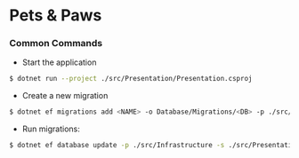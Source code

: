 # Pets & Paws

### Common Commands
- Start the application

```bash
$ dotnet run --project ./src/Presentation/Presentation.csproj 
```


- Create a new migration

```bash
$ dotnet ef migrations add <NAME> -o Database/Migrations/<DB> -p ./src/Infrastructure -s ./src/Presentation -c <CONTEXT>
```


- Run migrations:

```bash
$ dotnet ef database update -p ./src/Infrastructure -s ./src/Presentation -c <CONTEXT>
```